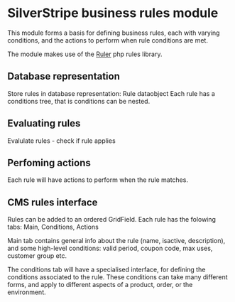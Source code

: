 # SilverStripe business rules module

This module forms a basis for defining business rules, each with varying
conditions, and the actions to perform when rule conditions are met.

The module makes use of the [Ruler](https://github.com/bobthecow/Ruler) php
rules library.

## Database representation

Store rules in database representation:
Rule dataobject
Each rule has a conditions tree, that is conditions can be nested.

## Evaluating rules

Evalulate rules - check if rule applies


## Perfoming actions

Each rule will have actions to perform when the rule matches.



## CMS rules interface

Rules can be added to an ordered GridField.
Each rule has the folowing tabs: Main, Conditions, Actions

Main tab contains general info about the rule (name, isactive, description),
and some high-level conditions: valid period, coupon code, max uses,
customer group etc.

The conditions tab will have a specialised interface,
for defining the conditions associated to the rule. These conditions can take
many different forms, and apply to different aspects of a product, order, or the
environment.